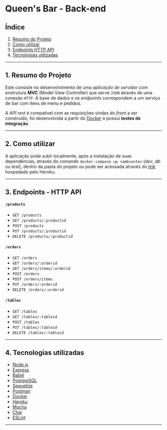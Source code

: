# Queen's Bar - Back-end

## Índice
1. [Resumo do Projeto](#1-resumo-do-projeto)
2. [Como utilizar](#2-como-utilizar)
2. [Endpoints HTTP API](#3-endpoints-HTTP-API)
4. [Tecnologias utilizadas](#4-tecnologias-utilizadas)

***

## 1. Resumo do Projeto

Este consiste no desenvolvimento de uma _aplicação de servidor_ com enstrutura **MVC** (Model View Controller) que serve `JSON` através de uma conexão `HTTP`. A base de dados e os _endpoints_ correspondem a um serviço de bar com itens de menu e pedidos.

A _API rest_ é compatível com as requisições vindas do _front_ a ser construído, foi desenvolvida a partir do [Docker](https://www.docker.com/) e possui **testes de integração**.

***

## 2. Como utilizar

A aplicação pode subir localmente, após a instalação de suas dependências, através do comando `docker-compose up <ambiente>` (_dev_, _db_ ou _test_), dentro da pasta do projeto ou pode ser acessada através do [link](https://burguer-queen-lab.herokuapp.com/api) hospedado pelo Heroku.

***

## 3. Endpoints - HTTP API

#### `/products`

* `GET /products`
* `GET /products/:productid`
* `POST /products`
* `PUT /products/:productid`
* `DELETE /products/:productid`

#### `/orders`

* `GET /orders`
* `GET /orders/:orderid`
* `GET /orders/items/:orderid`
* `POST /orders`
* `POST /orders/items`
* `PUT /orders/:orderid`
* `DELETE /orders/:orderid`

#### `/tables`

* `GET /tables`
* `GET /tables/:tableid`
* `POST /tables`
* `PUT /tables/:tableid`
* `DELETE /tables/:tableid`

***

## 4. Tecnologias utilizadas

* [Node.js](https://nodejs.org/)
* [Express](https://expressjs.com/)
* [Babel](https://babeljs.io/docs/en/next/babel-node.html)
* [PostgreSQL](https://www.postgresql.org/docs/)
* [Sequelize](https://sequelize.org)
* [Postman](https://www.getpostman.com)
* [Docker](https://docs.docker.com/)
* [Heroku](https://www.heroku.com/home)
* [Mocha](https://mochajs.org/)
* [Chai](https://www.chaijs.com/)
* [ESLint](https://www.npmjs.com/package/eslint-config-airbnb)

***